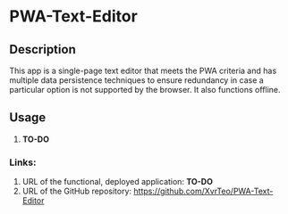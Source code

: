 # PWA-Text-Editor

## Description

This app is a single-page text editor that meets the PWA criteria and has multiple data persistence techniques to ensure redundancy in case a particular option is not supported by the browser. It also functions offline.

## Usage

1. **TO-DO**

### Links:

1. URL of the functional, deployed application: **TO-DO**
2. URL of the GitHub repository: https://github.com/XvrTeo/PWA-Text-Editor
